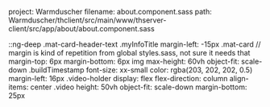 project: Warmduscher
filename: about.component.sass
path: Warmduscher/thclient/src/main/www/thserver-client/src/app/about/about.component.sass

::ng-deep .mat-card-header-text
  .myInfoTitle
    margin-left: -15px
.mat-card
  // margin is kind of repetition from global styles.sass, not sure it needs that
  margin-top: 6px
  margin-bottom: 6px
  img
    max-height: 60vh
    object-fit: scale-down
.buildTimestamp
  font-size: xx-small
  color: rgba(203, 202, 202, 0.5)
  margin-left: 16px
.video-holder
  display: flex
  flex-direction: column
  align-items: center
.video
  height: 50vh
  object-fit: scale-down
  margin-bottom: 25px